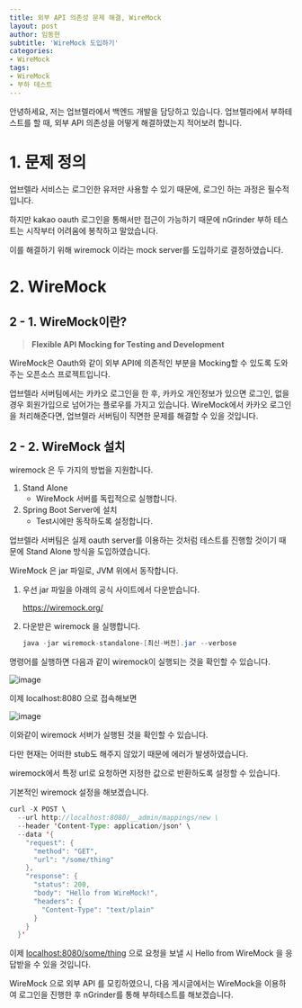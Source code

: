 ```yaml
---
title: 외부 API 의존성 문제 해결, WireMock
layout: post
author: 임동현
subtitle: 'WireMock 도입하기'
categories:
- WireMock
tags:
- WireMock
- 부하 테스트
---
```


안녕하세요,
저는 업브렐라에서 백엔드 개발을 담당하고 있습니다.
업브렐라에서 부하테스트를 할 때, 외부 API 의존성을 어떻게 해결하였는지 적어보려 합니다. 

# 1. 문제 정의

업브렐라 서비스는 로그인한 유저만 사용할 수 있기 때문에, 로그인 하는 과정은 필수적입니다.

하지만 kakao oauth 로그인을 통해서만 접근이 가능하기 때문에 nGrinder 부하 테스트는 시작부터 어려움에 봉착하고 말았습니다.

이를 해결하기 위해 wiremock 이라는 mock server를 도입하기로 결정하였습니다.

# 2. WireMock

## 2 - 1. WireMock이란?

> ****Flexible API Mocking for Testing and Development****


WireMock은 Oauth와 같이 외부 API에 의존적인 부분을 Mocking할 수 있도록 도와주는 오픈소스 프로젝트입니다.

업브렐라 서버팀에서는 카카오 로그인을 한 후, 카카오 개인정보가 있으면 로그인, 없을 경우 회원가입으로 넘어가는 플로우를 가지고 있습니다. WireMock에서 카카오 로그인을 처리해준다면, 업브렐라 서버팀이 직면한 문제를 해결할 수 있을 것입니다.

## 2 - 2. WireMock 설치

wiremock 은 두 가지의 방법을 지원합니다.

1. Stand Alone 
   - WireMock 서버를 독립적으로 실행합니다.
2. Spring Boot Server에 설치 
   - Test시에만 동작하도록 설정합니다.

업브렐라 서버팀은 실제 oauth server를 이용하는 것처럼 테스트를 진행할 것이기 때문에 Stand Alone 방식을 도입하였습니다.

WireMock 은 jar 파일로, JVM 위에서 동작합니다.

1. 우선 jar 파일을 아래의 공식 사이트에서 다운받습니다.

   https://wiremock.org/

2. 다운받은 wiremock 을 실행합니다.

    ```java
    java -jar wiremock-standalone-[최신-버전].jar --verbose
    ```


명령어를 실행하면 다음과 같이 wiremock이 실행되는 것을 확인할 수 있습니다.

![image](https://user-images.githubusercontent.com/115435784/263423735-1b3b939e-b51f-4d37-9210-91ce8bd78ad6.png)

이제 localhost:8080 으로 접속해보면

![image](https://user-images.githubusercontent.com/115435784/263423755-c2986fe2-3a26-4a6b-aa65-7a4ea8f9d021.png)

이와같이 wiremock 서버가 실행된 것을 확인할 수 있습니다.

다만 현재는 어떠한 stub도 해주지 않았기 때문에 에러가 발생하였습니다.

wiremock에서 특정 url로 요청하면 지정한 값으로 반환하도록 설정할 수 있습니다.

기본적인 wiremock 설정을 해보겠습니다.

```java
curl -X POST \
  --url http://localhost:8080/__admin/mappings/new \
  --header 'Content-Type: application/json' \
  --data '{
    "request": {
      "method": "GET",
      "url": "/some/thing"
    },
    "response": {
      "status": 200,
      "body": "Hello from WireMock!",
      "headers": {
        "Content-Type": "text/plain"
      }
    }
  }'
```

이제 [localhost:8080/some/thing](http://localhost:8080/some/thing) 으로 요청을 보낼 시 Hello from WireMock 을 응답받을 수 있을 것입니다.

WireMock 으로 외부 API 를 모킹하였으니, 다음 게시글에서는 WireMock을 이용하여 로그인을 진행한 후 nGrinder를 통해 부하테스트를 해보겠습니다.
